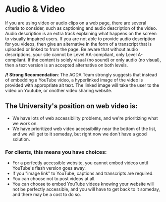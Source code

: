 # Audio & Video

If you are using video or audio clips on a web page, there are several criteria to consider, such as captioning and audio description of the video. Audio description is an extra track explaining what happens on the screen to visually impaired users. If you are not able to provide audio description for you videos, then give an alternative in the form of a transcript that is uploaded or linked to from the page. Be aware that without audio descriptions, your site cannot be Level AA-compliant, only Level A-compliant. If the content is solely visual \(no sound\) or only audio \(no visual\), then a text version is an accepted alternative on both levels.

**/! Strong Recomendation**: The AODA Team strongly suggests that instead of embedding a YouTube video, a hyperlinked image of the video is provided with appropriate alt text. The linked image will take the user to the video on Youtube, or onother video sharing website.

## The University's position on web video is:

* We have lots of web accessibility problems, and we're prioritizing what we work on.
* We have prioritized web video accessibility near the bottom of the list, and we will get to it someday, but right now we don't have a good solution.

### For clients, this means you have choices:

* For a perfectly accessible website, you cannot embed videos until YouTube's flash version goes away.
* If you "image link" to YouTube, captions and transcripts are required.
* You can choose not to post videos at all.
* You can choose to embed YouTube videos knowing your website will not be perfectly accessible, and you will have to get back to it someday, and there may be a cost to do so.

